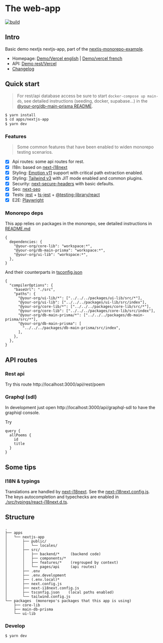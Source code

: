 # The web-app

<p align="left">
  <a aria-label="Build" href="https://github.com/belgattitude/nextjs-monorepo-example/actions?query=workflow%3ACI">
    <img alt="build" src="https://img.shields.io/github/workflow/status/belgattitude/nextjs-monorepo-example/CI-web-app/main?label=CI&logo=github&style=flat-quare&labelColor=000000" />
  </a>
</p>

## Intro

Basic demo nextjs nextjs-app, part of the [nextjs-monorepo-example](https://github.com/belgattitude/nextjs-monorepo-example).

- Homepage: [Demo/Vercel english](https://monorepo-nextjs-app.vercel.app/en/home) | [Demo/vercel french](https://monorepo-nextjs-app.vercel.app/fr/home)
- API: [Demo rest/Vercel](https://monorepo-nextjs-app.vercel.app/api/rest/post/1)
- [Changelog](https://github.com/belgattitude/monorepo-nextjs-app/blob/main/apps/nextjs-app/CHANGELOG.md)

## Quick start

> For rest/api database access be sure to start `docker-compose up main-db`,
> see detailed instructions (seeding, docker, supabase...) in the [@your-org/db-main-prisma README](https://github.com/belgattitude/nextjs-monorepo-example/blob/main/packages/db-main-prisma/README.md).

```bash
$ yarn install
$ cd apps/nextjs-app
$ yarn dev
```

### Features

> Some common features that have been enabled to widen monorepo testing scenarios.

- [x] Api routes: some api routes for rest.
- [x] I18n: based on [next-i18next](https://github.com/isaachinman/next-i18next)
- [x] Styling: [Emotion v11](https://emotion.sh/) support with critical path extraction enabled.
- [x] Styling: [Tailwind v3](https://tailwindcss.com/) with JIT mode enabled and common plugins.
- [x] Security: [next-secure-headers](https://github.com/jagaapple/next-secure-headers) with basic defaults.
- [x] Seo: [next-seo](https://github.com/garmeeh/next-seo)
- [x] Tests: [jest](https://jestjs.io/) + [ts-jest](https://github.com/kulshekhar/ts-jest) + [@testing-library/react](https://testing-library.com/)
- [x] E2E: [Playwright](https://playwright.dev/)

### Monorepo deps

This app relies on packages in the monorepo, see detailed instructions in [README.md](https://github.com/belgattitude/nextjs-monorepo-example)

```json5
{
  dependencies: {
    "@your-org/core-lib": "workspace:*",
    "@your-org/db-main-prisma": "workspace:*",
    "@your-org/ui-lib": "workspace:*",
  },
}
```

And their counterparts in [tsconfig.json](./tsconfig.json)

```json5
{
  "compilerOptions": {
    "baseUrl": "./src",
    "paths": {
      "@your-org/ui-lib/*": ["../../../packages/ui-lib/src/*"],
      "@your-org/ui-lib": ["../../../packages/ui-lib/src/index"],
      "@your-org/core-lib/*": ["../../../packages/core-lib/src/*"],
      "@your-org/core-lib": ["../../../packages/core-lib/src/index"],
      "@your-org/db-main-prisma/*": ["../../../packages/db-main-prisma/src/*"],
      "@your-org/db-main-prisma": [
        "../../../packages/db-main-prisma/src/index",
      ],
    },
  },
}
```

## API routes

### Rest api

Try this route http://localhost:3000/api/rest/poem

### Graphql (sdl)

In development just open http://localhost:3000/api/graphql-sdl to have the graphiql console.

Try

```gql
query {
  allPoems {
    id
    title
  }
}
```

## Some tips

### I18N & typings

Translations are handled by [next-i18next](https://github.com/isaachinman/next-i18next).
See the [next-i18next.config.js](./next-i18next.config.js).
The keys autocompletion and typechecks are enabled in [./src/typings/react-i18next.d.ts](./src/typings/react-i18next.d.ts).

## Structure

```
.
├── apps
│   └── nextjs-app
│       ├── public/
│       │   └── locales/
│       ├── src/
│       │   ├── backend/*     (backend code)
│       │   ├── components/*
│       │   ├── features/*    (regrouped by context)
│       │   └── pages/api     (api routes)
│       ├── .env
│       ├── .env.development
│       ├── (.env.local)*
│       ├── next.config.js
│       ├── next-i18next.config.js
│       ├── tsconfig.json    (local paths enabled)
│       └── tailwind.config.js
└── packages  (monorepo's packages that this app is using)
    ├── core-lib
    ├── main-db-prisma
    └── ui-lib
```

### Develop

```
$ yarn dev
```
